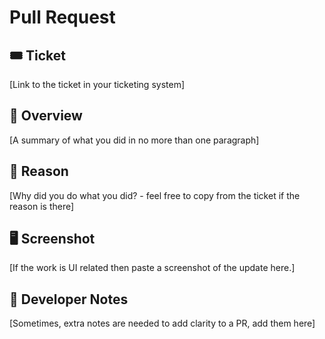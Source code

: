 # Pull Request

## 🎟️ Ticket

[Link to the ticket in your ticketing system]

## 🚀 Overview

[A summary of what you did in no more than one paragraph]

## 🤔 Reason

[Why did you do what you did? - feel free to copy from the ticket if the reason is there]

## 🖥️ Screenshot

[If the work is UI related then paste a screenshot of the update here.]

## 📝 Developer Notes

[Sometimes, extra notes are needed to add clarity to a PR, add them here]
